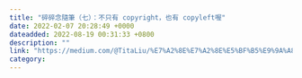```yaml
---
title: "碎碎念隨筆（七）：不只有 copyright，也有 copyleft喔"
date: 2022-02-07 20:28:49 +0000
dateadded: 2022-08-19 00:31:33 +0800
description: ""
link: "https://medium.com/@TitaLiu/%E7%A2%8E%E7%A2%8E%E5%BF%B5%E9%9A%A8%E7%AD%86-%E4%B8%83-%E4%B8%8D%E5%8F%AA%E6%9C%89-copyright-%E4%B9%9F%E6%9C%89-copyleft%E5%96%94-ca76867fe76e?source=rss-1f0703e3e84b------2"
category:
---
```

